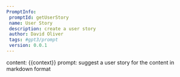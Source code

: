 ```yaml
---
PromptInfo:
 promptId: getUserStory
 name: User Story
 description: create a user story
 author: David Oliver
 tags: #gpt3/prompt
 version: 0.0.1
---
```

content: 
{{context}}
prompt:
suggest a user story for the content in markdown format
